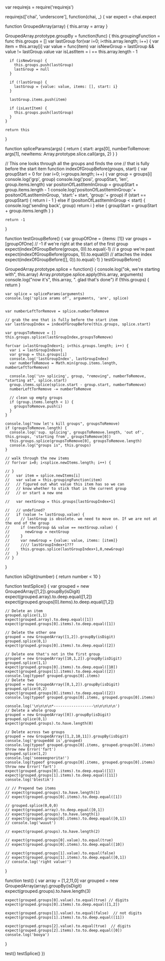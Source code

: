 var requirejs = require('requirejs')

requirejs(['chai', 'underscore'], function(chai, _) {
  var expect = chai.expect

  function GroupedArray(array) {
    this.array = array
  }

  GroupedArray.prototype.groupBy = function(func) {
    this.groupingFunction = func
    this.groups = []
    var lastGroup
    for(var i=0; i<this.array.length; i++) {
      var item = this.array[i]
      var value = func(item)
      var isNewGroup = lastGroup && value != lastGroup.value
      var isLastItem = i == this.array.length - 1

      if (isNewGroup) {
        this.groups.push(lastGroup)
        lastGroup = null
      }

      if (!lastGroup) {
        lastGroup = {value: value, items: [], start: i}
      }

      lastGroup.items.push(item) 

      if (isLastItem) { 
        this.groups.push(lastGroup)
      }
    }

    return this
  }

  function spliceParams(args) {
    return {
      start: args[0],
      numberToRemove: args[1],
      newItems: Array.prototype.slice.call(args, 2)
    }
  }

  // This one looks through all the groups and finds the one 
  // that is fully before the start item
  function indexOfGroupBefore(groups, start) {
    var groupStart = 0
    for (var i=0; i<groups.length; i++) {
      var group = groups[i]
      console.log('grp', group)
      console.log('posi', groupStart, 'len', group.items.length)
      var positonOfLastItemInGroup = groupStart + group.items.length - 1
      console.log('positonOfLastItemInGroup:'+ positonOfLastItemInGroup, 'start:'+ start, 'group:'+ group)
      if (start == groupStart) {
        return i - 1
      } else if (positonOfLastItemInGroup < start) {
        console.log('sending back', group)
        return i
      } else {
        groupStart = groupStart + group.items.length
      }
    }

    return -1
  }

  function testGroupBefore() {
    var groupOfOne = {items: [1]}
    var groups = [groupOfOne]
    // -1 if we're right at the start of the first group
    expect(indexOfGroupBefore(groups, 0)).to.equal(-1)
    // a group we're past
    expect(indexOfGroupBefore(groups, 1)).to.equal(0)
    // attaches the index
    expect(indexOfGroupBefore([], 0)).to.equal(-1)
  }
  testGroupBefore()

  GroupedArray.prototype.splice = function() {
    console.log("ok, we're starting with", this.array)
    Array.prototype.splice.apply(this.array, arguments)
    console.log("now it's", this.array, ". glad that's done")
    if (!this.groups) { return }

    var splice = spliceParams(arguments)
    console.log('splice arams of', arguments, 'are', splice)


    var numberLeftTorRemove = splice.numberToRemove

    // grab the one that is fully before the start item
    var lastGroupIndex = indexOfGroupBefore(this.groups, splice.start)

    var groupsToRemove = []
    this.groups.splice(lastGroupIndex,groupsToRemove)

    for(var i=lastGroupIndex+1; i<this.groups.length; i++) {
      var i = lastGroupIndex+1
      var group = this.groups[i]
      console.log('lastGroupIndex', lastGroupIndex)
      var numberToRemove = Math.min(group.items.length, numberLeftTorRemove)

      console.log('\n> splicing', group, "removing", numberToRemove, "starting at", splice.start)
      group.items.splice(splice.start - group.start, numberToRemove)
      numberLeftTorRemove -= numberToRemove

      // clean up empty groups
      if (group.items.length < 1) {
        groupsToRemove.push(i)
      }
    }

    console.log("now let's kill groups", groupsToRemove)
    if (groupsToRemove.length) {
      console.log('sup. splicing', groupsToRemove.length, 'out of', this.groups, 'starting from', groupsToRemove[0])
      this.groups.splice(groupsToRemove[0], groupsToRemove.length)
      console.log("groups is", this.groups)
    }

    // walk through the new items
    // for(var i=0; i<splice.newItems.length; i++) {

    // }
    //   var item = splice.newItems[i]
    //   var value = this.groupingFunction(item)
    //   // figured out what value this item has so we can
    //   // know whether to stick that in the current group
    //   // or start a new one

    //   var nextGroup = this.groups[lastGroupIndex+1]

    //   // undefined?
    //   if (value != lastGroup.value) {
    //     // lastGroup is obsolete. we need to move on. If we are not at the end of the group
    //     if (nextGroup && value == nextGroup.value) {
    //       newGroup = nextGroup
    //     }
    //     var newGroup = {value: value, items: [item]}
    //     //// lastGroupIndex+1???
    //     this.groups.splice(lastGroupIndex+1,0,newGroup)
    //   }
    // }
  }

  function isDigit(number) { return number < 10 }

  function testSplice() {
    var grouped = new GroupedArray([1,2]).groupBy(isDigit)
    expect(grouped.array).to.deep.equal([1,2])
    expect(grouped.groups[0].items).to.deep.equal([1,2])

    // Delete an item
    grouped.splice(1,1)
    expect(grouped.array).to.deep.equal([1])
    expect(grouped.groups[0].items).to.deep.equal([1])

    // Delete the other one
    grouped = new GroupedArray([1,2]).groupBy(isDigit)
    grouped.splice(0,1)
    expect(grouped.groups[0].items).to.deep.equal([2])

    // Delete one that's not in the first group
    grouped = new GroupedArray([10,1,2]).groupBy(isDigit)
    grouped.splice(1,1)
    expect(grouped.groups[0].items).to.deep.equal([10])
    expect(grouped.groups[1].items).to.deep.equal([2])
    console.log(typeof grouped.groups[0].items)
    // Delete two
    grouped = new GroupedArray([0,1,2]).groupBy(isDigit)
    grouped.splice(0,2)
    expect(grouped.groups[0].items).to.deep.equal([2])
    console.log(typeof grouped.groups[0].items, grouped.groups[0].items)

    console.log('\n\n\n\n*------------------\n\n\n\n\n')
    // Delete a whole group
    grouped = new GroupedArray([0]).groupBy(isDigit)
    grouped.splice(0,1)
    expect(grouped.groups).to.have.length(0)

    // Delete across two groups
    grouped = new GroupedArray([1,2,10,11]).groupBy(isDigit)
    console.log('groupeddd is',grouped)
    console.log(typeof grouped.groups[0].items, grouped.groups[0].items)
    throw new Error('fart')
    grouped.splice(1,2)
    console.log('seeeeegnorita!')
    console.log(typeof grouped.groups[0].items, grouped.groups[0].items)
    throw new Error('fart')
    expect(grouped.groups[0].items).to.deep.equal([1])
    expect(grouped.groups[1].items).to.deep.equal([11])
    console.log('blestik')

    // // Prepend two items
    // expect(grouped.groups).to.have.length(1)
    // expect(grouped.groups[0].items).to.deep.equal([1])

    // grouped.splice(0,0,0)
    // expect(grouped.array).to.deep.equal([0,1])
    // expect(grouped.groups).to.have.length(1)
    // expect(grouped.groups[0].items).to.deep.equal([0,1])
    // console.log('wuuut')

    // expect(grouped.groups).to.have.length(2)

    // expect(grouped.groups[0].value).to.equal(true)
    // expect(grouped.groups[0].items).to.deep.equal([10])

    // expect(grouped.groups[1].value).to.equal(false)
    // expect(grouped.groups[1].items).to.deep.equal([0,1])
    // console.log('right value!')

  }

  function test() {
    var array = [1,2,11,0]
    var grouped = new GroupedArray(array).groupBy(isDigit)
    expect(grouped.groups).to.have.length(3)

    expect(grouped.groups[0].value).to.equal(true) // digits
    expect(grouped.groups[0].items).to.deep.equal([1,2])

    expect(grouped.groups[1].value).to.equal(false)  // not digits
    expect(grouped.groups[1].items).to.to.deep.equal([11])

    expect(grouped.groups[2].value).to.equal(true)  // digits
    expect(grouped.groups[2].items).to.to.deep.equal([0])
    console.log('booya')
  }


  test()
  testSplice()
})